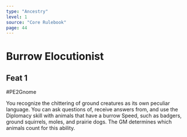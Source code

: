```yaml
---
type: "Ancestry"
level: 1
source: "Core Rulebook"
page: 44
---
```

# Burrow Elocutionist
## Feat 1
#PE2Gnome

You recognize the chittering of ground creatures as its own peculiar language. You can ask questions of, receive answers from, and use the Diplomacy skill with animals that have a burrow Speed, such as badgers, ground squirrels, moles, and prairie dogs. The GM determines which animals count for this ability.